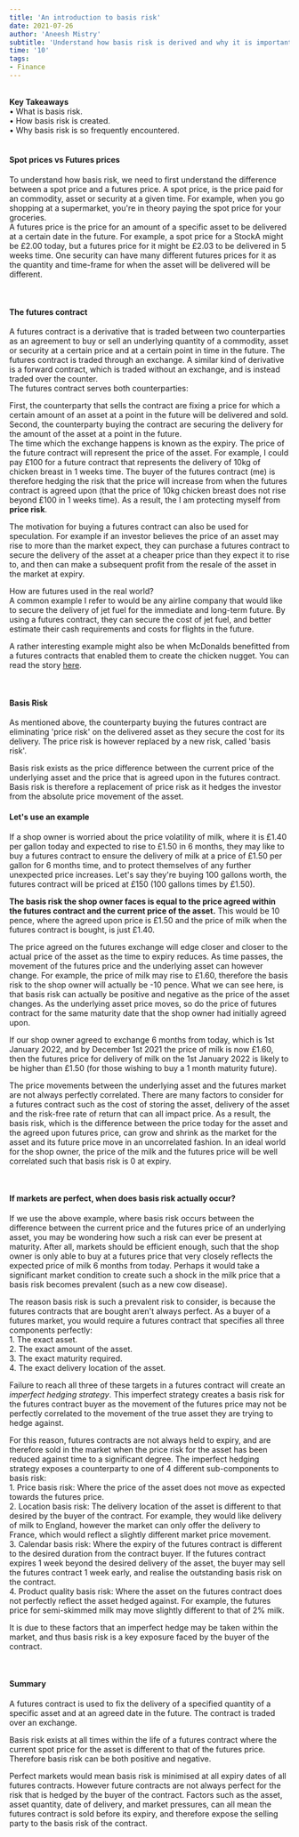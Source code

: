 ```yaml
---
title: 'An introduction to basis risk'
date: 2021-07-26
author: 'Aneesh Mistry'
subtitle: 'Understand how basis risk is derived and why it is important to consider with hedging strategies.'
time: '10'
tags:
- Finance
---
```

<br>
<strong>Key Takeaways</strong><br>
&#8226; What is basis risk.<br>
&#8226; How basis risk is created.<br>
&#8226; Why basis risk is so frequently encountered.<br>


<br>
<h4>Spot prices vs Futures prices</h4>
<p>
To understand how basis risk, we need to first understand the difference between a spot price and a futures price. 
A spot price, is the price paid for an commodity, asset or security at a given time. For example, when you go shopping at a supermarket, you're in theory paying the spot price for your groceries.<br>
A futures price is the price for an amount of a specific asset to be delivered at a certain date in the future. 
For example, a spot price for a StockA might be £2.00 today, but a futures price for it might be £2.03 to be delivered in 5 weeks time. One security can have many different futures prices for it as the quantity and time-frame for when the asset will be delivered will be different. 
</p>
<br>
<h4>The futures contract</h4>
<p>
A futures contract is a derivative that is traded between two counterparties as an agreement to buy or sell an underlying quantity of a commodity, asset or security at a certain price and at a certain point in time in the future. The futures contract is traded
through an exchange. A similar kind of derivative is a forward contract, which is traded without an exchange, and is instead traded over the counter.<br>
The futures contract serves both counterparties:
</p>
<p>
First, the counterparty that sells the contract are fixing a price for which a certain amount of an asset at a point in the future will be delivered and sold.<br>
Second, the counterparty buying the contract are securing the delivery for the amount of the asset at a point in the future.<br>
The time which the exchange happens is known as the expiry. The price of the future contract will represent the price of the asset. For example, I could pay £100 for a future contract that represents the delivery of 10kg of chicken breast in 1 weeks time. The buyer of the futures contract (me) is therefore hedging the risk that the price will increase from when the futures contract is agreed upon (that the price of 10kg chicken breast does not rise beyond £100 in 1 weeks time). As a result, the I am protecting myself from <strong>price risk</strong>.
</p>
<p>
The motivation for buying a futures contract can also be used for speculation. For example if an investor believes the price of an asset may rise to more than the market expect, they can purchase a futures contract to secure the delivery of the asset at a cheaper price than they expect it to rise to, and then can make a subsequent profit from the resale of the asset in the market at expiry. 
</p>
<p>
How are futures used in the real world?<br>
A common example I refer to would be any airline company that would like to secure the delivery of jet fuel for the immediate and long-term future. By using a futures contract, they can secure the cost of jet fuel, and better estimate their cash requirements and costs for flights in the future. 
</p>
<p>
A rather interesting example might also be when McDonalds benefitted from a futures contracts that enabled them to create the chicken nugget. You can read the story <a href="https://www.businessinsider.com/mcdonalds-mcnugget-launch-was-masterminded-by-bridgewater-ray-dalio-2018-4?r=US&IR=T">here</a>.
</p>

<br>
<h4>Basis Risk</h4>
<p>
As mentioned above, the counterparty buying the futures contract are eliminating 'price risk' on the delivered asset as they secure the cost for its delivery. The price risk is however replaced by a new risk, called 'basis risk'.
</p>
<p>
Basis risk exists as the price difference between the current price of the underlying asset and the price that is agreed upon in the futures contract. Basis risk is therefore a replacement of
price risk as it hedges the investor from the absolute price movement of the asset.
</p>
<h4>Let's use an example</h4>
<p>
If a shop owner is worried about the price volatility of milk, where it is £1.40 per gallon today and expected to rise to £1.50 in 6 months, they may like to buy a futures contract to ensure the delivery of milk at a price of £1.50 per gallon for 6 months time, and to protect themselves of any further unexpected price increases. Let's say they're buying 100 gallons worth, the futures contract will be priced at £150 (100 gallons times by £1.50).
</p>
<p>
<strong>The basis risk the shop owner faces is equal to the price agreed within the futures contract 
and the current price of the asset.</strong> This would be 10 pence, where the agreed upon price is £1.50 and the price of milk when the futures contract is bought, is just £1.40. 
</p>
<p>
The price agreed on the futures exchange will edge closer and closer to the actual price of the asset as the time to expiry reduces. As time passes, the movement of the 
futures price and the underlying asset can however change. For example, the price of milk may rise to £1.60, therefore the basis risk to the shop owner will actually be -10 pence. What we can see here, is that 
basis risk can actually be positive and negative as the price of the asset changes. As the underlying asset price moves, so do the price of futures contract for the same maturity date that the shop owner had initially agreed upon.
</p>
<p>
If our shop owner agreed to exchange 6 months from today, which is 1st January 2022, and by December 1st 2021 the price of milk is now £1.60, then the futures price for delivery of milk on the 1st January 2022 is likely to be higher than £1.50 (for those wishing to buy a 1 month maturity future).
</p>
<p>
The price movements between the underlying asset and the futures market are not always perfectly correlated. There are many factors to consider for a futures contract such as the cost of storing the asset, delivery of the asset and the risk-free rate of return that can all impact price. As a result, the basis risk, which is the difference between the price today for the asset and the agreed upon futures price, can grow and shrink as the market for the asset and its future price move in an uncorrelated fashion. In an ideal world for the shop owner, the price of the milk and the futures price will be well correlated such that basis risk is 0 at expiry. 
</p>

<br>
<h4>If markets are perfect, when does basis risk actually occur?</h4>
<p>
If we use the above example, where basis risk occurs between the difference between the current price and the futures price of an underlying asset, you may be wondering how such a risk can ever be present at maturity.
After all, markets should be efficient enough, such that the shop owner is only able to buy at a futures price that very closely reflects the expected price of milk 6 months from today. Perhaps it would take a significant market condition to create such a shock in the milk price that a basis risk becomes prevalent (such as a new cow disease).
</p>
<p>
The reason basis risk is such a prevalent risk to consider, is because the futures contracts that are bought aren't always perfect. As a buyer of a futures market, you would require a futures contract that specifies all three components perfectly:<br>
1. The exact asset.<br>
2. The exact amount of the asset.<br>
3. The exact maturity required.<br>
4. The exact delivery location of the asset.<br>

Failure to reach all three of these targets in a futures contract will create an <i>imperfect hedging strategy</i>. This imperfect strategy creates a basis risk for the futures contract buyer as the movement of the futures price may not be perfectly correlated to the movement of the true asset they are trying to hedge against. 
</p>
<p>
For this reason, futures contracts are not always held to expiry, and are therefore sold in the market when the price risk for the asset has been reduced against time to a significant degree. The imperfect hedging strategy exposes a counterparty to one of 4 different sub-components to basis risk:<br>
1. Price basis risk: Where the price of the asset does not move as expected towards the futures price.<br>
2. Location basis risk: The delivery location of the asset is different to that desired by the buyer of the contract. For example, they would like delivery of milk to England, however the market can only offer the delivery to France, which would reflect a slightly different market price movement.<br>
3. Calendar basis risk: Where the expiry of the futures contract is different to the desired duration from the contract buyer. If the futures contract expires 1 week beyond the desired delivery of the asset, the buyer may sell the futures contract 1 week early, and realise the outstanding basis risk on the contract.<br>
4. Product quality basis risk: Where the asset on the futures contract does not perfectly reflect the asset hedged against. For example, the futures price for semi-skimmed milk may move slightly different to that of 2% milk. 
</p>
<p>
It is due to these factors that an imperfect hedge may be taken within the market, and thus basis risk is a key exposure faced by the buyer of the contract. 
</p>

<br>
<h4>Summary</h4>
<p>
A futures contract is used to fix the delivery of a specified quantity of a specific asset and at an agreed date in the future. The contract is traded over an exchange.
</p>
<p>
Basis risk exists at all times within the life of a futures contract where the current spot price for the asset is different to that of the futures price. Therefore basis risk can be both positive and negative. 
</p>
<p>
Perfect markets would mean basis risk is minimised at all expiry dates of all futures contracts. However future contracts are not always perfect for the risk that is hedged by the buyer of the contract. Factors such as the asset, asset quantity, date of delivery, and market pressures, can all mean the futures contract is sold before its expiry, and therefore expose the selling party to the basis risk of the contract. 
</p>